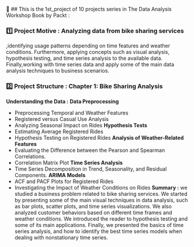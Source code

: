 📌 ## This is the 1st_project of 10 projects series in The Data Analysis Workshop Book by Packt :

### 1️⃣ Project Motive : Analyzing data from bike sharing services 
,identifying usage patterns depending on time features and weather 
conditions. Furthermore, applying concepts such as visual analysis, 
hypothesis testing, and time series analysis to the available data. Finally,working with time series data and 
apply some of the main data analysis techniques to business scenarios.

### ️2️⃣ Project Structure : Chapter 1: Bike Sharing Analysis
**Understanding the Data :**
**Data Preprocessing**
- Preprocessing Temporal and Weather Features
- Registered versus Casual Use Analysis
- Analyzing Seasonal Impact on Rides
**Hypothesis Tests**
- Estimating Average Registered Rides
- Hypothesis Testing on Registered Rides
**Analysis of Weather-Related Features**
- Evaluating the Difference between the Pearson and Spearman Correlations.
- Correlation Matrix Plot
**Time Series Analysis**
- Time Series Decomposition in Trend, Seasonality, and Residual Components.
**ARIMA Models**
- ACF and PACF Plots for Registered Rides
- Investigating the Impact of Weather Conditions on Rides
**Summary :**
we studied a business problem related to bike sharing services. We 
started by presenting some of the main visual techniques in data analysis, such as 
bar plots, scatter plots, and time series visualizations. We also analyzed customer 
behaviors based on different time frames and weather conditions. We introduced the 
reader to hypothesis testing and some of its main applications. Finally, we presented 
the basics of time series analysis, and how to identify the best time series models 
when dealing with nonstationary time series.
